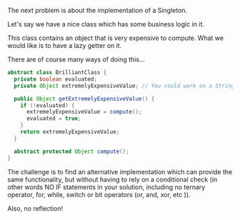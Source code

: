 The next problem is about the implementation of a Singleton.

Let's say we have a nice class which has some business logic in it.

This class contains an object that is very expensive to compute.
What we would like is to have a lazy getter on it.

There are of course many ways of doing this...

```java
abstract class BrilliantClass {
  private boolean evaluated;
  private Object extremelyExpensiveValue; // You could work on a String for your implementation.

  public Object getExtremelyExpensiveValue() {
    if (!evaluated) {
      extremelyExpensiveValue = compute();
      evaluated = true;
    }
    return extremelyExpensiveValue;
  }

  abstract protected Object compute();
}
```

The challenge is to find an alternative implementation which can provide the same functionality,
but without having to rely on a conditional check (in other words NO IF statements in your solution,
including no ternary operator, for, while, switch or bit operators (or, and, xor, etc )).

Also, no reflection!